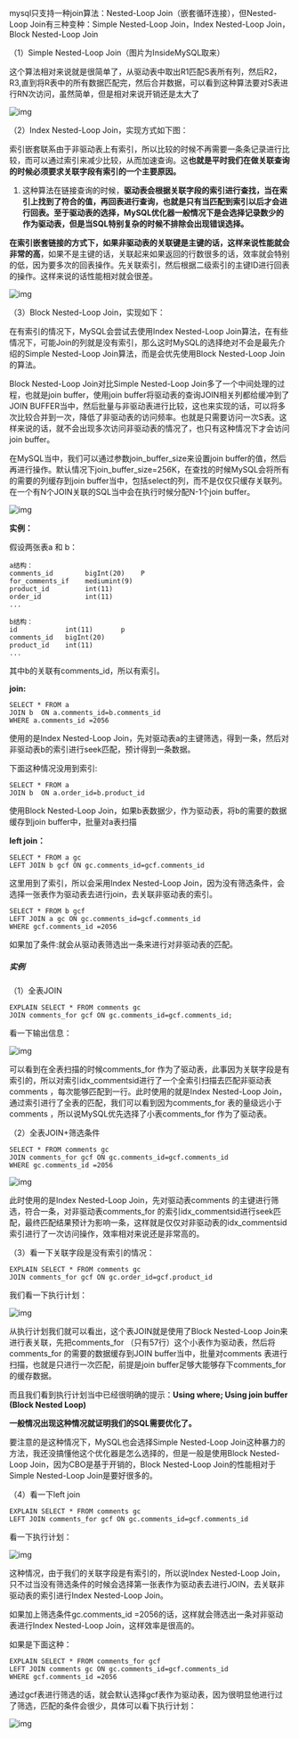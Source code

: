 mysql只支持一种join算法：Nested-Loop Join（嵌套循环连接），但Nested-Loop Join有三种变种：Simple Nested-Loop Join，Index Nested-Loop Join，Block Nested-Loop Join

（1）Simple Nested-Loop Join（图片为InsideMySQL取来）

这个算法相对来说就是很简单了，从驱动表中取出R1匹配S表所有列，然后R2，R3,直到将R表中的所有数据匹配完，然后合并数据，可以看到这种算法要对S表进行RN次访问，虽然简单，但是相对来说开销还是太大了

![img](https://upload-images.jianshu.io/upload_images/1005338-c2aa7f350a3e6f08.png?imageMogr2/auto-orient/strip|imageView2/2/w/1062/format/webp)

（2）Index Nested-Loop Join，实现方式如下图：

索引嵌套联系由于非驱动表上有索引，所以比较的时候不再需要一条条记录进行比较，而可以通过索引来减少比较，从而加速查询。这**也就是平时我们在做关联查询的时候必须要求关联字段有索引的一个主要原因。**

1. 这种算法在链接查询的时候，**驱动表会根据关联字段的索引进行查找，当在索引上找到了符合的值，再回表进行查询，也就是只有当匹配到索引以后才会进行回表。至于驱动表的选择，MySQL优化器一般情况下是会选择记录数少的作为驱动表，但是当SQL特别复杂的时候不排除会出现错误选择。**

**在索引嵌套链接的方式下，如果非驱动表的关联键是主键的话，这样来说性能就会非常的高**，如果不是主键的话，关联起来如果返回的行数很多的话，效率就会特别的低，因为要多次的回表操作。先关联索引，然后根据二级索引的主键ID进行回表的操作。这样来说的话性能相对就会很差。

![img](https://images2015.cnblogs.com/blog/695151/201707/695151-20170705185523503-834605858.png)

（3）Block Nested-Loop Join，实现如下：

在有索引的情况下，MySQL会尝试去使用Index Nested-Loop Join算法，在有些情况下，可能Join的列就是没有索引，那么这时MySQL的选择绝对不会是最先介绍的Simple Nested-Loop Join算法，而是会优先使用Block Nested-Loop Join的算法。

Block Nested-Loop Join对比Simple Nested-Loop Join多了一个中间处理的过程，也就是join buffer，使用join buffer将驱动表的查询JOIN相关列都给缓冲到了JOIN BUFFER当中，然后批量与非驱动表进行比较，这也来实现的话，可以将多次比较合并到一次，降低了非驱动表的访问频率。也就是只需要访问一次S表。这样来说的话，就不会出现多次访问非驱动表的情况了，也只有这种情况下才会访问join buffer。

在MySQL当中，我们可以通过参数join_buffer_size来设置join buffer的值，然后再进行操作。默认情况下join_buffer_size=256K，在查找的时候MySQL会将所有的需要的列缓存到join buffer当中，包括select的列，而不是仅仅只缓存关联列。在一个有N个JOIN关联的SQL当中会在执行时候分配N-1个join buffer。

![img](https://images2015.cnblogs.com/blog/695151/201707/695151-20170705185545050-534103959.png)

**实例：**

假设两张表a 和 b：

```
a结构：
comments_id        bigInt(20)    P
for_comments_if    mediumint(9)
product_id         int(11)
order_id           int(11)
...
```

```
b结构：
id            int(11)       p
comments_id   bigInt(20)
product_id    int(11)
...
```

其中b的关联有comments_id，所以有索引。

**join:**

```
SELECT * FROM a 
JOIN b  ON a.comments_id=b.comments_id
WHERE a.comments_id =2056
```

使用的是Index Nested-Loop Join，先对驱动表a的主键筛选，得到一条，然后对非驱动表b的索引进行seek匹配，预计得到一条数据。

下面这种情况没用到索引:

```
SELECT * FROM a 
JOIN b  ON a.order_id=b.product_id
```

使用Block Nested-Loop Join，如果b表数据少，作为驱动表，将b的需要的数据缓存到join buffer中，批量对a表扫描

**left join：**

```
SELECT * FROM a gc
LEFT JOIN b gcf ON gc.comments_id=gcf.comments_id
```

这里用到了索引，所以会采用Index Nested-Loop Join，因为没有筛选条件，会选择一张表作为驱动表去进行join，去关联非驱动表的索引。

```
SELECT * FROM b gcf
LEFT JOIN a gc ON gc.comments_id=gcf.comments_id
WHERE gcf.comments_id =2056
```

如果加了条件:就会从驱动表筛选出一条来进行对非驱动表的匹配。





#####   实例

（1）全表JOIN

```
EXPLAIN SELECT * FROM comments gc
JOIN comments_for gcf ON gc.comments_id=gcf.comments_id;
```

 

看一下输出信息：

![img](https://images2015.cnblogs.com/blog/695151/201707/695151-20170705185626206-669877625.png)

可以看到在全表扫描的时候comments_for 作为了驱动表，此事因为关联字段是有索引的，所以对索引idx_commentsid进行了一个全索引扫描去匹配非驱动表comments ，每次能够匹配到一行。此时使用的就是Index Nested-Loop Join，通过索引进行了全表的匹配，我们可以看到因为comments_for 表的量级远小于comments ，所以说MySQL优先选择了小表comments_for 作为了驱动表。

（2）全表JOIN+筛选条件

```
SELECT * FROM comments gc
JOIN comments_for gcf ON gc.comments_id=gcf.comments_id
WHERE gc.comments_id =2056
```

![img](https://images2015.cnblogs.com/blog/695151/201707/695151-20170705185647737-1416819513.png)

此时使用的是Index Nested-Loop Join，先对驱动表comments 的主键进行筛选，符合一条，对非驱动表comments_for 的索引idx_commentsid进行seek匹配，最终匹配结果预计为影响一条，这样就是仅仅对非驱动表的idx_commentsid索引进行了一次访问操作，效率相对来说还是非常高的。

（3）看一下关联字段是没有索引的情况：

```
EXPLAIN SELECT * FROM comments gc
JOIN comments_for gcf ON gc.order_id=gcf.product_id
```

我们看一下执行计划：

![img](https://images2015.cnblogs.com/blog/695151/201707/695151-20170705191540128-1695689441.png)

从执行计划我们就可以看出，这个表JOIN就是使用了Block Nested-Loop Join来进行表关联，先把comments_for （只有57行）这个小表作为驱动表，然后将comments_for 的需要的数据缓存到JOIN buffer当中，批量对comments 表进行扫描，也就是只进行一次匹配，前提是join buffer足够大能够存下comments_for的缓存数据。

而且我们看到执行计划当中已经很明确的提示：**Using where; Using join buffer (Block Nested Loop)**

**一般情况出现这种情况就证明我们的SQL需要优化了。**

要注意的是这种情况下，MySQL也会选择Simple Nested-Loop Join这种暴力的方法，我还没搞懂他这个优化器是怎么选择的，但是一般是使用Block Nested-Loop Join，因为CBO是基于开销的，Block Nested-Loop Join的性能相对于Simple Nested-Loop Join是要好很多的。

（4）看一下left join

```
EXPLAIN SELECT * FROM comments gc
LEFT JOIN comments_for gcf ON gc.comments_id=gcf.comments_id 
```

看一下执行计划：

![img](https://images2015.cnblogs.com/blog/695151/201707/695151-20170705192117644-1197812054.png)

这种情况，由于我们的关联字段是有索引的，所以说Index Nested-Loop Join，只不过当没有筛选条件的时候会选择第一张表作为驱动表去进行JOIN，去关联非驱动表的索引进行Index Nested-Loop Join。

如果加上筛选条件gc.comments_id =2056的话，这样就会筛选出一条对非驱动表进行Index Nested-Loop Join，这样效率是很高的。

如果是下面这种：

```
EXPLAIN SELECT * FROM comments_for gcf
LEFT JOIN comments gc ON gc.comments_id=gcf.comments_id
WHERE gcf.comments_id =2056
```

通过gcf表进行筛选的话，就会默认选择gcf表作为驱动表，因为很明显他进行过了筛选，匹配的条件会很少，具体可以看下执行计划：

![img](https://images2015.cnblogs.com/blog/695151/201707/695151-20170705190717284-1851651503.png)